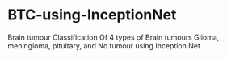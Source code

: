 # BTC-using-InceptionNet
Brain tumour Classification Of 4 types of Brain tumours Glioma, meningioma, pituitary, and No tumour using Inception Net.
